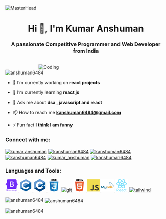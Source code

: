 ![MasterHead](https://mir-s3-cdn-cf.behance.net/project_modules/fs/54b6c068097599.5b50bca476b9b.gif)
<h1 align="center">Hi 👋, I'm Kumar Anshuman</h1>
<h3 align="center">A passionate Competitive Programmer and Web Developer from India</h3>
<br>
<img align="right" alt="Coding" width="400" src="https://external-content.duckduckgo.com/iu/?u=https%3A%2F%2Fdevtechnosys.com%2Finsights%2Fwp-content%2Fuploads%2F2021%2F07%2Ffull-stack-development.gif&f=1&nofb=1&ipt=a2b17b8b2d4b717e119efab50adefc0e21492c120c548797701a9f8be349e965&ipo=images">

<p align="left"> <img src="https://komarev.com/ghpvc/?username=anshuman6484&label=Profile%20views&color=0e75b6&style=flat" alt="anshuman6484" /> </p>

- 🔭 I’m currently working on **react projects**

- 🌱 I’m currently learning **react js**

- 💬 Ask me about **dsa , javascript and react**

- 📫 How to reach me **kanshuman6484@gmail.com**

- ⚡ Fun fact **I think I am funny**

<h3 align="left">Connect with me:</h3>
<p align="left">
<a href="www.linkedin.com/in/kanshuman6484" target="blank"><img align="center" src="https://raw.githubusercontent.com/rahuldkjain/github-profile-readme-generator/master/src/images/icons/Social/linked-in-alt.svg" alt="kumar anshuman" height="30" width="40" /></a>
<a href="https://instagram.com/kanshuman6484" target="blank"><img align="center" src="https://raw.githubusercontent.com/rahuldkjain/github-profile-readme-generator/master/src/images/icons/Social/instagram.svg" alt="kanshuman6484" height="30" width="40" /></a>
<a href="https://www.codechef.com/users/kanshuman6484" target="blank"><img align="center" src="https://cdn.jsdelivr.net/npm/simple-icons@3.1.0/icons/codechef.svg" alt="kanshuman6484" height="30" width="40" /></a>
<a href="https://codeforces.com/profile/kanshuman6484" target="blank"><img align="center" src="https://raw.githubusercontent.com/rahuldkjain/github-profile-readme-generator/master/src/images/icons/Social/codeforces.svg" alt="kanshuman6484" height="30" width="40" /></a>
<a href="https://www.leetcode.com/kumar_anshuman" target="blank"><img align="center" src="https://raw.githubusercontent.com/rahuldkjain/github-profile-readme-generator/master/src/images/icons/Social/leet-code.svg" alt="kumar_anshuman" height="30" width="40" /></a>
<a href="https://auth.geeksforgeeks.org/user/kanshuman6484" target="blank"><img align="center" src="https://raw.githubusercontent.com/rahuldkjain/github-profile-readme-generator/master/src/images/icons/Social/geeks-for-geeks.svg" alt="kanshuman6484" height="30" width="40" /></a>
</p>

<h3 align="left">Languages and Tools:</h3>
<p align="left"> <a href="https://getbootstrap.com" target="_blank" rel="noreferrer"> <img src="https://raw.githubusercontent.com/devicons/devicon/master/icons/bootstrap/bootstrap-plain-wordmark.svg" alt="bootstrap" width="40" height="40"/> </a> <a href="https://www.cprogramming.com/" target="_blank" rel="noreferrer"> <img src="https://raw.githubusercontent.com/devicons/devicon/master/icons/c/c-original.svg" alt="c" width="40" height="40"/> </a> <a href="https://www.w3schools.com/cpp/" target="_blank" rel="noreferrer"> <img src="https://raw.githubusercontent.com/devicons/devicon/master/icons/cplusplus/cplusplus-original.svg" alt="cplusplus" width="40" height="40"/> </a> <a href="https://www.w3schools.com/css/" target="_blank" rel="noreferrer"> <img src="https://raw.githubusercontent.com/devicons/devicon/master/icons/css3/css3-original-wordmark.svg" alt="css3" width="40" height="40"/> </a> <a href="https://git-scm.com/" target="_blank" rel="noreferrer"> <img src="https://www.vectorlogo.zone/logos/git-scm/git-scm-icon.svg" alt="git" width="40" height="40"/> </a> <a href="https://www.w3.org/html/" target="_blank" rel="noreferrer"> <img src="https://raw.githubusercontent.com/devicons/devicon/master/icons/html5/html5-original-wordmark.svg" alt="html5" width="40" height="40"/> </a> <a href="https://developer.mozilla.org/en-US/docs/Web/JavaScript" target="_blank" rel="noreferrer"> <img src="https://raw.githubusercontent.com/devicons/devicon/master/icons/javascript/javascript-original.svg" alt="javascript" width="40" height="40"/> </a> <a href="https://www.mysql.com/" target="_blank" rel="noreferrer"> <img src="https://raw.githubusercontent.com/devicons/devicon/master/icons/mysql/mysql-original-wordmark.svg" alt="mysql" width="40" height="40"/> </a> <a href="https://reactjs.org/" target="_blank" rel="noreferrer"> <img src="https://raw.githubusercontent.com/devicons/devicon/master/icons/react/react-original-wordmark.svg" alt="react" width="40" height="40"/> </a> <a href="https://tailwindcss.com/" target="_blank" rel="noreferrer"> <img src="https://www.vectorlogo.zone/logos/tailwindcss/tailwindcss-icon.svg" alt="tailwind" width="40" height="40"/> </a> </p>

<p><img align="left" src="https://github-readme-stats.vercel.app/api/top-langs?username=anshuman6484&show_icons=true&locale=en&layout=compact" alt="anshuman6484" /></p>

<p>&nbsp;<img align="center" src="https://github-readme-stats.vercel.app/api?username=anshuman6484&show_icons=true&locale=en" alt="anshuman6484" /></p>

<p><img align="center" src="https://github-readme-streak-stats.herokuapp.com/?user=anshuman6484&" alt="anshuman6484" /></p>
